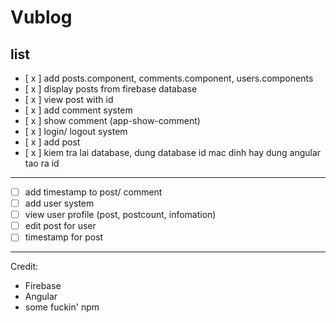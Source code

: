 # Vublog

## list

- [ x ] add posts.component, comments.component, users.components
- [ x ] display posts from firebase database
- [ x ] view post with id
- [ x ] add comment system
- [ x ] show comment (app-show-comment)
- [ x ] login/ logout system
- [ x ] add post
- [ x ] kiem tra lai database, dung database id mac dinh hay dung angular tao ra id



---
- [ ] add timestamp to post/ comment
- [ ] add user system
- [ ] view user profile (post, postcount, infomation)
- [ ] edit post for user
- [ ] timestamp for post

---
Credit:
- Firebase
- Angular
- some fuckin' npm